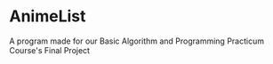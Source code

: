 # AnimeList
A program made for our Basic Algorithm and Programming Practicum Course's Final Project
